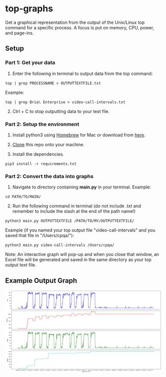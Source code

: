 # top-graphs
Get a graphical representation from the output of the Unix/Linux top command for a specific process. A focus is put on memory, CPU, power, and page-ins.

## Setup

### Part 1: Get your data
1. Enter the following in terminal to output data from the top command:
```
top | grep PROCESSNAME > OUTPUTTEXTFILE.txt
```
Example:
```
top | grep Bria\ Enterprise > video-call-intervals.txt
```

2. Ctrl + C to stop outputting data to your text file.


### Part 2: Setup the environment
1. Install python3 using [Homebrew](https://brew.sh) for Mac or download from [here](https://www.python.org/downloads/windows/).

2. [Clone](https://docs.github.com/en/github/creating-cloning-and-archiving-repositories/cloning-a-repository) this repo onto your machine.

3. Install the dependencies.
```
pip3 install -r requirements.txt
```

### Part 2: Convert the data into graphs
1. Navigate to directory containing **main.py** in your terminal.
Example:
```
cd PATH/TO/MAIN/
```

2. Run the following command in terminal (do not include .txt and remember to include the slash at the end of the path name!)
```
python3 main.py OUTPUTTEXTFILE /PATH/TO/MY/OUTPUTTEXTFILE/
```
Example (if you named your top output file "video-call-intervals" and you saved that file in "/Users/cpqa/"):
```
python3 main.py video-call-intervals /Users/cpqa/
```
Note: An interactive graph will pop-up and when you close that window, an Excel file will be generated and saved in the same directory as your top output text file.


## Example Output Graph
![example graph from top output](example-graph.png)
